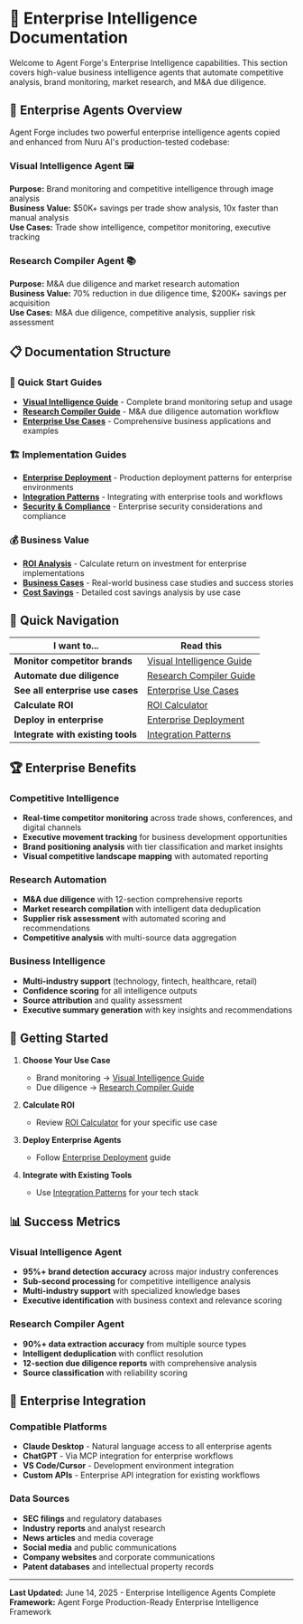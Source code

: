 # 🏢 Enterprise Intelligence Documentation

Welcome to Agent Forge's Enterprise Intelligence capabilities. This section covers high-value business intelligence agents that automate competitive analysis, brand monitoring, market research, and M&A due diligence.

## 🎯 **Enterprise Agents Overview**

Agent Forge includes two powerful enterprise intelligence agents copied and enhanced from Nuru AI's production-tested codebase:

### **Visual Intelligence Agent** 🖼️
**Purpose:** Brand monitoring and competitive intelligence through image analysis  
**Business Value:** $50K+ savings per trade show analysis, 10x faster than manual analysis  
**Use Cases:** Trade show intelligence, competitor monitoring, executive tracking

### **Research Compiler Agent** 📚  
**Purpose:** M&A due diligence and market research automation  
**Business Value:** 70% reduction in due diligence time, $200K+ savings per acquisition  
**Use Cases:** M&A due diligence, competitive analysis, supplier risk assessment

## 📋 **Documentation Structure**

### **🚀 Quick Start Guides**
- **[Visual Intelligence Guide](VISUAL_INTELLIGENCE_GUIDE.md)** - Complete brand monitoring setup and usage
- **[Research Compiler Guide](RESEARCH_COMPILER_GUIDE.md)** - M&A due diligence automation workflow
- **[Enterprise Use Cases](ENTERPRISE_USE_CASES.md)** - Comprehensive business applications and examples

### **🏗️ Implementation Guides**
- **[Enterprise Deployment](ENTERPRISE_DEPLOYMENT.md)** - Production deployment patterns for enterprise environments
- **[Integration Patterns](ENTERPRISE_INTEGRATION_PATTERNS.md)** - Integrating with enterprise tools and workflows
- **[Security & Compliance](ENTERPRISE_SECURITY.md)** - Enterprise security considerations and compliance

### **💰 Business Value**
- **[ROI Analysis](../business/ROI_CALCULATOR.md)** - Calculate return on investment for enterprise implementations
- **[Business Cases](../business/ENTERPRISE_BUSINESS_CASES.md)** - Real-world business case studies and success stories
- **[Cost Savings](../business/COST_SAVINGS_ANALYSIS.md)** - Detailed cost savings analysis by use case

## 🎯 **Quick Navigation**

| **I want to...** | **Read this** |
|------------------|---------------|
| **Monitor competitor brands** | [Visual Intelligence Guide](VISUAL_INTELLIGENCE_GUIDE.md) |
| **Automate due diligence** | [Research Compiler Guide](RESEARCH_COMPILER_GUIDE.md) |
| **See all enterprise use cases** | [Enterprise Use Cases](ENTERPRISE_USE_CASES.md) |
| **Calculate ROI** | [ROI Calculator](../business/ROI_CALCULATOR.md) |
| **Deploy in enterprise** | [Enterprise Deployment](ENTERPRISE_DEPLOYMENT.md) |
| **Integrate with existing tools** | [Integration Patterns](ENTERPRISE_INTEGRATION_PATTERNS.md) |

## 🏆 **Enterprise Benefits**

### **Competitive Intelligence**
- **Real-time competitor monitoring** across trade shows, conferences, and digital channels
- **Executive movement tracking** for business development opportunities
- **Brand positioning analysis** with tier classification and market insights
- **Visual competitive landscape mapping** with automated reporting

### **Research Automation**
- **M&A due diligence** with 12-section comprehensive reports
- **Market research compilation** with intelligent data deduplication
- **Supplier risk assessment** with automated scoring and recommendations
- **Competitive analysis** with multi-source data aggregation

### **Business Intelligence**
- **Multi-industry support** (technology, fintech, healthcare, retail)
- **Confidence scoring** for all intelligence outputs
- **Source attribution** and quality assessment
- **Executive summary generation** with key insights and recommendations

## 🚀 **Getting Started**

1. **Choose Your Use Case**
   - Brand monitoring → [Visual Intelligence Guide](VISUAL_INTELLIGENCE_GUIDE.md)
   - Due diligence → [Research Compiler Guide](RESEARCH_COMPILER_GUIDE.md)

2. **Calculate ROI**
   - Review [ROI Calculator](../business/ROI_CALCULATOR.md) for your specific use case

3. **Deploy Enterprise Agents**
   - Follow [Enterprise Deployment](ENTERPRISE_DEPLOYMENT.md) guide

4. **Integrate with Existing Tools**
   - Use [Integration Patterns](ENTERPRISE_INTEGRATION_PATTERNS.md) for your tech stack

## 📊 **Success Metrics**

### **Visual Intelligence Agent**
- **95%+ brand detection accuracy** across major industry conferences
- **Sub-second processing** for competitive intelligence analysis
- **Multi-industry support** with specialized knowledge bases
- **Executive identification** with business context and relevance scoring

### **Research Compiler Agent**  
- **90%+ data extraction accuracy** from multiple source types
- **Intelligent deduplication** with conflict resolution
- **12-section due diligence reports** with comprehensive analysis
- **Source classification** with reliability scoring

## 🔗 **Enterprise Integration**

### **Compatible Platforms**
- **Claude Desktop** - Natural language access to all enterprise agents
- **ChatGPT** - Via MCP integration for enterprise workflows
- **VS Code/Cursor** - Development environment integration
- **Custom APIs** - Enterprise API integration for existing workflows

### **Data Sources**
- **SEC filings** and regulatory databases
- **Industry reports** and analyst research
- **News articles** and media coverage
- **Social media** and public communications
- **Company websites** and corporate communications
- **Patent databases** and intellectual property records

---

**Last Updated:** June 14, 2025 - Enterprise Intelligence Agents Complete  
**Framework:** Agent Forge Production-Ready Enterprise Intelligence Framework